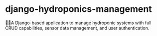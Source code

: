 # django-hydroponics-management
🌱💧A Django-based application to manage hydroponic systems with full CRUD capabilities, sensor data management, and user authentication.
